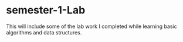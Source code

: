 # semester-1-Lab <br>
This will include some of the lab work I completed while learning basic algorithms and data structures.
